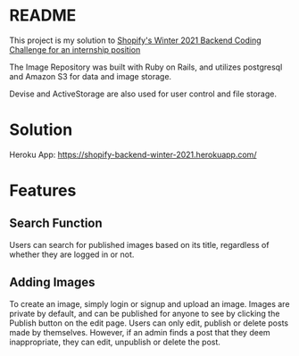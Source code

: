 # README

This project is my solution to <a href="https://docs.google.com/document/d/1ZKRywXQLZWOqVOHC4JkF3LqdpO3Llpfk_CkZPR8bjak/edit" target="_blank"> Shopify's Winter 2021 Backend Coding Challenge for an internship position</a>

The Image Repository was built with Ruby on Rails, and utilizes postgresql and Amazon S3 for data and image storage.

Devise and ActiveStorage are also used for user control and file storage.

# Solution

Heroku App: https://shopify-backend-winter-2021.herokuapp.com/

# Features

## Search Function

Users can search for published images based on its title, regardless of whether they are logged in or not.

## Adding Images

To create an image, simply login or signup and upload an image. Images are private by default, and can be published for anyone to see by clicking the Publish button on the edit page. Users can only edit, publish or delete posts made by themselves. However, if an admin finds a post that they deem inappropriate, they can edit, unpublish or delete the post.

